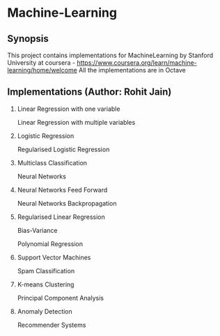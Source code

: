 # Machine-Learning 

## Synopsis

This project contains implementations for MachineLearning by Stanford University at coursera - https://www.coursera.org/learn/machine-learning/home/welcome
All the implementations are in Octave

## Implementations (Author: Rohit Jain)

1. Linear Regression with one variable

   Linear Regression with multiple variables

2. Logistic Regression

   Regularised Logistic Regression

3. Multiclass Classification

   Neural Networks

4. Neural Networks Feed Forward

   Neural Networks Backpropagation

5. Regularised Linear Regression

   Bias-Variance
   
   Polynomial Regression

6. Support Vector Machines

   Spam Classification

7. K-means Clustering

   Principal Component Analysis

8. Anomaly Detection

   Recommender Systems
